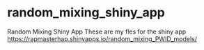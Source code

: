 # random_mixing_shiny_app
Random Mixing Shiny App
These are my fles for the shiny app https://rapmasterhap.shinyapps.io/random_mixing_PWID_models/
